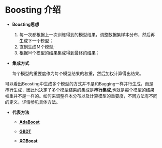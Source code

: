 # Boosting 介绍

+ **Boosting思想**

   1. 每一次都根据上一次训练得到的模型结果，调整数据集样本分布，然后再生成下一个模型；
   2. 直到生成Ｍ个模型;
   3. 根据Ｍ个模型的结果集成得到最终的结果；
  
+ **集成方式**

   每个模型的重要度作为每个模型结果的权重，然后加权计算得出结果。
   
 可以看出Boosting中生成多个模型的方式并不是和Bagging一样并行生成，而是串行生成，因此也决定了多个模型结果的集成是**串行集成**,也就是每个模型的结果权重并不是一样的。如何来调整样本分布以及计算模型的重要度，不同方法有不同的定义，详情参见具体方法。
 
+ **代表方法**

   + **[AdaBoost](https://github.com/Anfany/Machine-Learning-for-Beginner-by-Python3/tree/master/Boosting/AdaBoost)**
   
   + **[GBDT](https://github.com/Anfany/Machine-Learning-for-Beginner-by-Python3/tree/master/Boosting/GBDT)**
   
   + **[XGBoost](https://github.com/Anfany/Machine-Learning-for-Beginner-by-Python3/tree/master/Boosting/XGBoost)**


